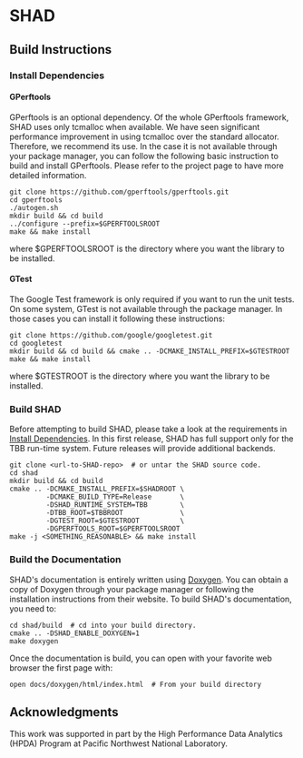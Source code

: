 # SHAD

## Build Instructions

### Install Dependencies

#### GPerftools

GPerftools is an optional dependency.  Of the whole GPerftools framework, SHAD uses only tcmalloc when available.  We have seen significant performance improvement in using tcmalloc over the standard allocator.  Therefore, we recommend its use.  In the case it is not available through your package manager, you can follow the following basic instruction to build and install GPerftools.  Please refer to the project page to have more detailed information.

```
git clone https://github.com/gperftools/gperftools.git
cd gperftools
./autogen.sh
mkdir build && cd build
../configure --prefix=$GPERFTOOLSROOT
make && make install
```

where $GPERFTOOLSROOT is the directory where you want the library to be installed.

#### GTest

The Google Test framework is only required if you want to run the unit tests.  On some system, GTest is not available through the package manager.  In those cases you can install it following these instructions:

```
git clone https://github.com/google/googletest.git
cd googletest
mkdir build && cd build && cmake .. -DCMAKE_INSTALL_PREFIX=$GTESTROOT
make && make install
```

where $GTESTROOT is the directory where you want the library to be installed.

### Build SHAD

Before attempting to build SHAD, please take a look at the requirements in [Install Dependencies](#install-dependencies).  In this first release, SHAD has full support only for the TBB run-time system.  Future releases will provide additional backends.

```
git clone <url-to-SHAD-repo>  # or untar the SHAD source code.
cd shad
mkdir build && cd build
cmake .. -DCMAKE_INSTALL_PREFIX=$SHADROOT \
         -DCMAKE_BUILD_TYPE=Release       \
         -DSHAD_RUNTIME_SYSTEM=TBB        \
         -DTBB_ROOT=$TBBROOT              \
         -DGTEST_ROOT=$GTESTROOT          \
         -DGPERFTOOLS_ROOT=$GPERFTOOLSROOT
make -j <SOMETHING_REASONABLE> && make install
```

### Build the Documentation

SHAD's documentation is entirely written using [Doxygen](http://www.doxygen.org).  You can obtain a copy of Doxygen through your package manager or following the installation instructions from their website.  To build SHAD's documentation, you need to:
```
cd shad/build  # cd into your build directory.
cmake .. -DSHAD_ENABLE_DOXYGEN=1
make doxygen
```

Once the documentation is build, you can open with your favorite web browser the first page with:
```
open docs/doxygen/html/index.html  # From your build directory
```

## Acknowledgments
This work was supported in part by the High Performance Data Analytics (HPDA) Program at Pacific Northwest National Laboratory.
